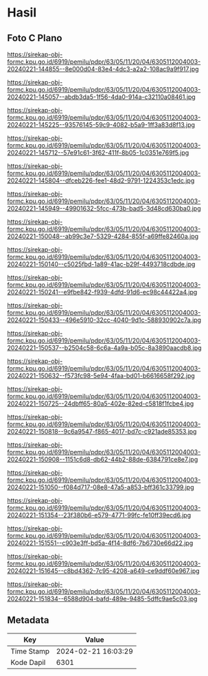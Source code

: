 # Hasil

## Foto C Plano

https://sirekap-obj-formc.kpu.go.id/6919/pemilu/pdpr/63/05/11/20/04/6305112004003-20240221-144855--8e000d04-83e4-4dc3-a2a2-108ac9a9f917.jpg

https://sirekap-obj-formc.kpu.go.id/6919/pemilu/pdpr/63/05/11/20/04/6305112004003-20240221-145057--abdb3da5-1f56-4da0-914a-c32110a08461.jpg

https://sirekap-obj-formc.kpu.go.id/6919/pemilu/pdpr/63/05/11/20/04/6305112004003-20240221-145225--93576145-59c9-4082-b5a9-1ff3a83d8f13.jpg

https://sirekap-obj-formc.kpu.go.id/6919/pemilu/pdpr/63/05/11/20/04/6305112004003-20240221-145712--57e91c61-3f62-411f-8b05-1c0351e769f5.jpg

https://sirekap-obj-formc.kpu.go.id/6919/pemilu/pdpr/63/05/11/20/04/6305112004003-20240221-145804--dfceb226-fee1-48d2-9791-1224353c1edc.jpg

https://sirekap-obj-formc.kpu.go.id/6919/pemilu/pdpr/63/05/11/20/04/6305112004003-20240221-145949--49901632-5fcc-473b-bad5-3d48cd630ba0.jpg

https://sirekap-obj-formc.kpu.go.id/6919/pemilu/pdpr/63/05/11/20/04/6305112004003-20240221-150048--ab99c3e7-5329-4284-855f-a69ffe82460a.jpg

https://sirekap-obj-formc.kpu.go.id/6919/pemilu/pdpr/63/05/11/20/04/6305112004003-20240221-150140--c5025fbd-1a89-41ac-b29f-4493718cdbde.jpg

https://sirekap-obj-formc.kpu.go.id/6919/pemilu/pdpr/63/05/11/20/04/6305112004003-20240221-150241--e9fbe842-f939-4dfd-91d6-ec98c44422a4.jpg

https://sirekap-obj-formc.kpu.go.id/6919/pemilu/pdpr/63/05/11/20/04/6305112004003-20240221-150433--496e5910-32cc-4040-9d1c-588930902c7a.jpg

https://sirekap-obj-formc.kpu.go.id/6919/pemilu/pdpr/63/05/11/20/04/6305112004003-20240221-150537--b2504c58-6c6a-4a9a-b05c-8a3890aacdb8.jpg

https://sirekap-obj-formc.kpu.go.id/6919/pemilu/pdpr/63/05/11/20/04/6305112004003-20240221-150632--f573fc98-5e94-4faa-bd01-b6616658f292.jpg

https://sirekap-obj-formc.kpu.go.id/6919/pemilu/pdpr/63/05/11/20/04/6305112004003-20240221-150725--24dbff65-80a5-402e-82ed-c5818f1fcbe4.jpg

https://sirekap-obj-formc.kpu.go.id/6919/pemilu/pdpr/63/05/11/20/04/6305112004003-20240221-150818--9c6a9547-f865-4017-bd7c-c921ade85353.jpg

https://sirekap-obj-formc.kpu.go.id/6919/pemilu/pdpr/63/05/11/20/04/6305112004003-20240221-150908--1151c6d8-db62-44b2-88de-6384791ce8e7.jpg

https://sirekap-obj-formc.kpu.go.id/6919/pemilu/pdpr/63/05/11/20/04/6305112004003-20240221-151050--f084d717-08e8-47a5-a853-bff361c33799.jpg

https://sirekap-obj-formc.kpu.go.id/6919/pemilu/pdpr/63/05/11/20/04/6305112004003-20240221-151354--23f380b6-e579-4771-99fc-fe10ff39ecd6.jpg

https://sirekap-obj-formc.kpu.go.id/6919/pemilu/pdpr/63/05/11/20/04/6305112004003-20240221-151551--c903e3ff-bd5a-4f14-8df6-7b6730e66d22.jpg

https://sirekap-obj-formc.kpu.go.id/6919/pemilu/pdpr/63/05/11/20/04/6305112004003-20240221-151645--c8bd4362-7c95-4208-a649-ce9ddf60e967.jpg

https://sirekap-obj-formc.kpu.go.id/6919/pemilu/pdpr/63/05/11/20/04/6305112004003-20240221-151834--6588d904-bafd-489e-9485-5dffc9ae5c03.jpg


## Metadata

| Key        | Value               |
| ---------- | ------------------- |
| Time Stamp | 2024-02-21 16:03:29 |
| Kode Dapil | 6301                |




